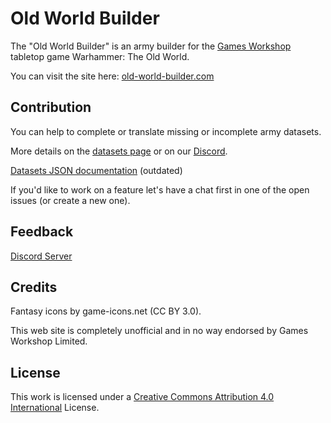 # Old World Builder

The "Old World Builder" is an army builder for the [Games Workshop](https://www.games-workshop.com) tabletop game Warhammer: The Old World.

You can visit the site here: [old-world-builder.com](https://old-world-builder.com/)

## Contribution

You can help to complete or translate missing or incomplete army datasets.

More details on the [datasets page](https://old-world-builder.com/datasets) or on our [Discord](https://discord.gg/87nUyjUxTU).

[Datasets JSON documentation](https://github.com/nthiebes/old-world-builder/blob/main/docs/datasets.md) (outdated)

If you'd like to work on a feature let's have a chat first in one of the open issues (or create a new one).

## Feedback

[Discord Server](https://discord.gg/87nUyjUxTU)

## Credits

Fantasy icons by game-icons.net (CC BY 3.0).

This web site is completely unofficial and in no way endorsed by Games Workshop Limited.

## License

This work is licensed under a [Creative Commons Attribution 4.0 International](https://creativecommons.org/licenses/by/4.0/) License.
